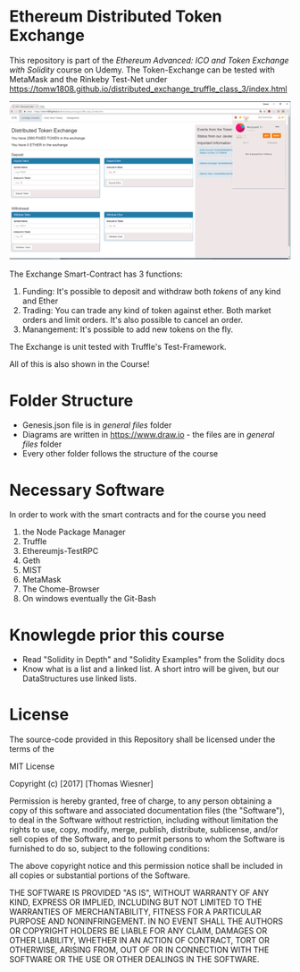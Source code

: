 # Ethereum Distributed Token Exchange

This repository is part of the _Ethereum Advanced: ICO and Token Exchange with Solidity_ course on Udemy. The Token-Exchange can be tested with MetaMask and the Rinkeby Test-Net under https://tomw1808.github.io/distributed_exchange_truffle_class_3/index.html

![distributed token exchange splash screen](exchange_animation.gif "The Distributed Token Exchange")

The Exchange Smart-Contract has 3 functions:
1. Funding: It's possible to deposit and withdraw both _tokens_ of any kind and Ether
2. Trading: You can trade any kind of token against ether. Both market orders and limit orders. It's also possible to cancel an order.
3. Manangement: It's possible to add new tokens on the fly.

The Exchange is unit tested with Truffle's Test-Framework.

All of this is also shown in the Course!


# Folder Structure

* Genesis.json file is in _general files_ folder
* Diagrams are written in https://www.draw.io - the files are in _general files_ folder
* Every other folder follows the structure of the course

# Necessary Software

In order to work with the smart contracts and for the course you need

1. the Node Package Manager
2. Truffle
3. Ethereumjs-TestRPC
4. Geth
5. MIST
6. MetaMask
7. The Chome-Browser
8. On windows eventually the Git-Bash


# Knowlegde prior this course

* Read "Solidity in Depth" and "Solidity Examples" from the Solidity docs
* Know what is a list and a linked list. A short intro will be given, but our DataStructures use linked lists.

# License
The source-code provided in this Repository shall be licensed under the terms of the

MIT License

Copyright (c) [2017] [Thomas Wiesner]

Permission is hereby granted, free of charge, to any person obtaining a copy
of this software and associated documentation files (the "Software"), to deal
in the Software without restriction, including without limitation the rights
to use, copy, modify, merge, publish, distribute, sublicense, and/or sell
copies of the Software, and to permit persons to whom the Software is
furnished to do so, subject to the following conditions:

The above copyright notice and this permission notice shall be included in all
copies or substantial portions of the Software.

THE SOFTWARE IS PROVIDED "AS IS", WITHOUT WARRANTY OF ANY KIND, EXPRESS OR
IMPLIED, INCLUDING BUT NOT LIMITED TO THE WARRANTIES OF MERCHANTABILITY,
FITNESS FOR A PARTICULAR PURPOSE AND NONINFRINGEMENT. IN NO EVENT SHALL THE
AUTHORS OR COPYRIGHT HOLDERS BE LIABLE FOR ANY CLAIM, DAMAGES OR OTHER
LIABILITY, WHETHER IN AN ACTION OF CONTRACT, TORT OR OTHERWISE, ARISING FROM,
OUT OF OR IN CONNECTION WITH THE SOFTWARE OR THE USE OR OTHER DEALINGS IN THE
SOFTWARE.